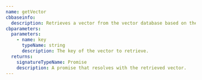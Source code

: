 ```yaml
---
name: getVector
cbbaseinfo:
  description: Retrieves a vector from the vector database based on the provided key.
cbparameters:
  parameters:
    - name: key
      typeName: string
      description: The key of the vector to retrieve.
  returns:
    signatureTypeName: Promise
    description: A promise that resolves with the retrieved vector.
---
```

<CBBaseInfo/> 
 <CBParameters/>